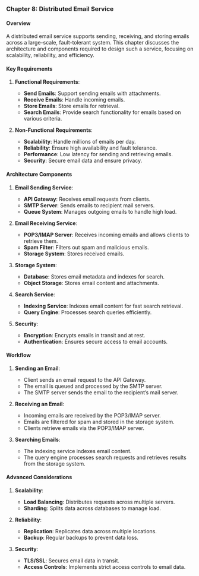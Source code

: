 ### Chapter 8: Distributed Email Service

#### Overview
A distributed email service supports sending, receiving, and storing emails across a large-scale, fault-tolerant system. This chapter discusses the architecture and components required to design such a service, focusing on scalability, reliability, and efficiency.

#### Key Requirements

1. **Functional Requirements**:
   - **Send Emails**: Support sending emails with attachments.
   - **Receive Emails**: Handle incoming emails.
   - **Store Emails**: Store emails for retrieval.
   - **Search Emails**: Provide search functionality for emails based on various criteria.

2. **Non-Functional Requirements**:
   - **Scalability**: Handle millions of emails per day.
   - **Reliability**: Ensure high availability and fault tolerance.
   - **Performance**: Low latency for sending and retrieving emails.
   - **Security**: Secure email data and ensure privacy.

#### Architecture Components

1. **Email Sending Service**:
   - **API Gateway**: Receives email requests from clients.
   - **SMTP Server**: Sends emails to recipient mail servers.
   - **Queue System**: Manages outgoing emails to handle high load.

2. **Email Receiving Service**:
   - **POP3/IMAP Server**: Receives incoming emails and allows clients to retrieve them.
   - **Spam Filter**: Filters out spam and malicious emails.
   - **Storage System**: Stores received emails.

3. **Storage System**:
   - **Database**: Stores email metadata and indexes for search.
   - **Object Storage**: Stores email content and attachments.

4. **Search Service**:
   - **Indexing Service**: Indexes email content for fast search retrieval.
   - **Query Engine**: Processes search queries efficiently.

5. **Security**:
   - **Encryption**: Encrypts emails in transit and at rest.
   - **Authentication**: Ensures secure access to email accounts.

#### Workflow

1. **Sending an Email**:
   - Client sends an email request to the API Gateway.
   - The email is queued and processed by the SMTP server.
   - The SMTP server sends the email to the recipient’s mail server.

2. **Receiving an Email**:
   - Incoming emails are received by the POP3/IMAP server.
   - Emails are filtered for spam and stored in the storage system.
   - Clients retrieve emails via the POP3/IMAP server.

3. **Searching Emails**:
   - The indexing service indexes email content.
   - The query engine processes search requests and retrieves results from the storage system.

#### Advanced Considerations

1. **Scalability**:
   - **Load Balancing**: Distributes requests across multiple servers.
   - **Sharding**: Splits data across databases to manage load.

2. **Reliability**:
   - **Replication**: Replicates data across multiple locations.
   - **Backup**: Regular backups to prevent data loss.

3. **Security**:
   - **TLS/SSL**: Secures email data in transit.
   - **Access Controls**: Implements strict access controls to email data.